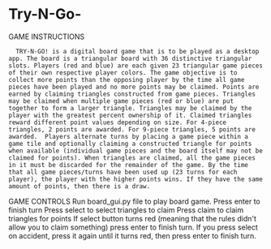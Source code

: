 # Try-N-Go-

GAME INSTRUCTIONS

      TRY-N-GO! is a digital board game that is to be played as a desktop app. The board is a triangular board with 36 distinctive triangular slots. Players (red and blue) are each given 23 triangular game pieces of their own respective player colors. The game objective is to collect more points than the opposing player by the time all game pieces have been played and no more points may be claimed. Points are earned by claiming triangles constructed from game pieces. Triangles may be claimed when multiple game pieces (red or blue) are put together to form a larger triangle. Triangles may be claimed by the player with the greatest percent ownership of it. Claimed triangles reward different point values depending on size. For 4-piece triangles, 2 points are awarded. For 9-piece triangles, 5 points are awarded.  Players alternate turns by placing a game piece within a game tile and optionally claiming a constructed triangle for points when available (individual game pieces and the board itself may not be claimed for points). When triangles are claimed, all the game pieces in it must be discarded for the remainder of the game. By the time that all game pieces/turns have been used up (23 turns for each player), the player with the higher points wins. If they have the same amount of points, then there is a draw.


GAME CONTROLS
      Run board_gui.py file to play board game.
      Press enter to finish turn
      Press select to select triangles to claim
      Press claim to claim triangles for points
      If select button turns red (meaning that the rules didn't allow you to claim something) press enter to finish turn.
      If you press select on accident, press it again until it turns red, then press enter to finish turn.
